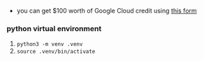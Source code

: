- you can get $100 worth of Google Cloud credit using [this form](https://docs.google.com/forms/d/e/1FAIpQLSeqzYFwqW5IyHD4wipyDxMrs1Idr91Up7S4PQO1ue058oYuTg/viewform?usp=sharing)

### python virtual environment
1. `python3 -m venv .venv`
2. `source .venv/bin/activate`
